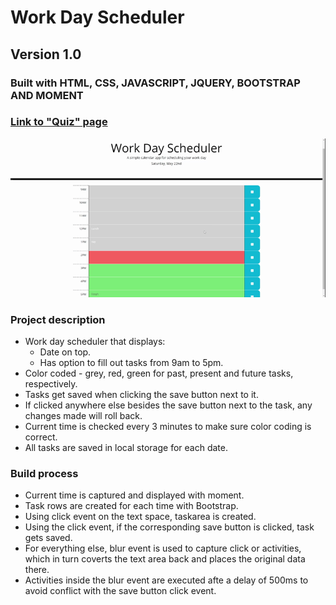 # Work Day Scheduler
## Version 1.0
### Built with HTML, CSS, JAVASCRIPT, JQUERY, BOOTSTRAP AND MOMENT
### [Link to "Quiz" page](https://jamwalab.github.io/quiz/)
![Preview](./assets/img/preview.gif)

### Project description
* Work day scheduler that displays:
    * Date on top.
    * Has option to fill out tasks from 9am to 5pm.
* Color coded - grey, red, green for past, present and future tasks, respectively.
* Tasks get saved when clicking the save button next to it.
* If clicked anywhere else besides the save button next to the task, any changes made will roll back.
* Current time is checked every 3 minutes to make sure color coding is correct.
* All tasks are saved in local storage for each date.

### Build process
* Current time is captured and displayed with moment.
* Task rows are created for each time with Bootstrap.
* Using click event on the text space, taskarea is created.
* Using the click event, if the corresponding save button is clicked, task gets saved.
* For everything else, blur event is used to capture click or activities, which in turn coverts the text area back and places the original data there.
* Activities inside the blur event are executed afte a delay of 500ms to avoid conflict with the save button click event. 